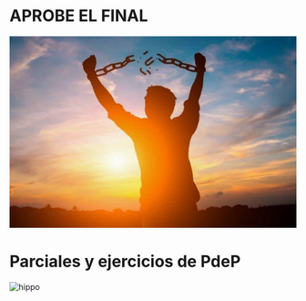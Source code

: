 # APROBE EL FINAL
![alt LIBRE](GezEJKEWcAA3B5q.jpeg)

# Parciales y ejercicios de PdeP
![hippo](https://i.kym-cdn.com/photos/images/newsfeed/001/315/787/15c.gif)

<!--[hippo](https://i.giphy.com/media/v1.Y2lkPTc5MGI3NjExbmphbnl4MWU4MmY2am52ajB6cHM1ajFtdHVsbXNlbm9rZWtoNnNocyZlcD12MV9pbnRlcm5hbF9naWZfYnlfaWQmY3Q9Zw/l41lUJ1YoZB1lHVPG/giphy.gif) -->
